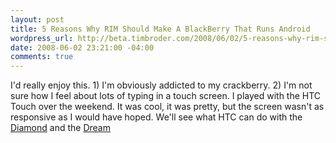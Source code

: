 ```yaml
--- 
layout: post
title: 5 Reasons Why RIM Should Make A BlackBerry That Runs Android
wordpress_url: http://beta.timbroder.com/2008/06/02/5-reasons-why-rim-should-make-a-blackberry-that-runs-android/
date: 2008-06-02 23:21:00 -04:00
comments: true
---
```

I'd really enjoy this.  1) I'm obviously addicted to my crackberry. 2) I'm not sure how I feel about lots of typing in a touch screen.  I played with the HTC Touch over the weekend.  It was cool, it was pretty, but the screen wasn't as responsive as I would have hoped.  We'll see what HTC can do with the <a href="http://www.htc.com/www/product.aspx?id=46278">Diamond</a> and the <a href="http://androidcommunity.com/first-live-images-of-fullscreen-android-demo-20080528/">Dream</a>
